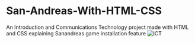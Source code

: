 # San-Andreas-With-HTML-CSS
An Introduction and Communications Technology project made with HTML and CSS explaining Sanandreas game installation feature
![ICT](https://github.com/AbdCoded/San-Andreas-With-HTML-CSS/assets/105659099/0bbcd8e4-aa54-49c0-a0b8-373d77bd5152)
